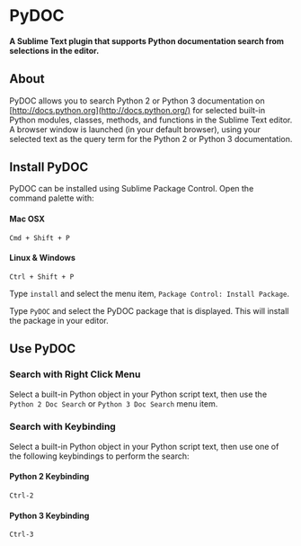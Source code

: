 PyDOC
=====

#### A Sublime Text plugin that supports Python documentation search from selections in the editor.

## About

PyDOC allows you to search Python 2 or Python 3 documentation on [http://docs.python.org](http://docs.python.org/) for selected built-in Python modules, classes, methods, and functions in the Sublime Text editor.  A browser window is launched (in your default browser), using your selected text as the query term for the Python 2 or Python 3 documentation.

## Install PyDOC

PyDOC can be installed using Sublime Package Control.  Open the command palette with:

#### Mac OSX
```
Cmd + Shift + P
```

#### Linux & Windows
```
Ctrl + Shift + P
```

Type `install` and select the menu item, `Package Control: Install Package`.

Type `PyDOC` and select the PyDOC package that is displayed.  This will install the package in your editor.

## Use PyDOC

### Search with Right Click Menu

Select a built-in Python object in your Python script text, then use the `Python 2 Doc Search` or `Python 3 Doc Search` menu item.

### Search with Keybinding

Select a built-in Python object in your Python script text, then use one of the following keybindings to perform the search:

#### Python 2 Keybinding

```
Ctrl-2
```

#### Python 3 Keybinding

```
Ctrl-3
```

